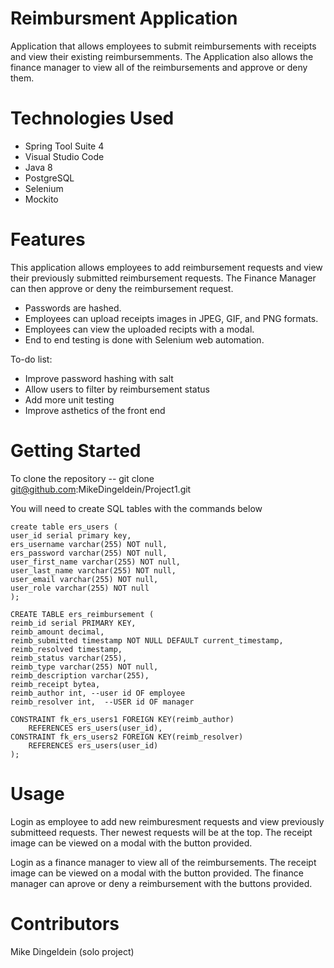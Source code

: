 # Reimbursment Application
Application that allows employees to submit reimbursements with receipts and view their existing reimbursemments. The Application also allows the finance manager to view all of the reimbursements and approve or deny them. 

# Technologies Used
- Spring Tool Suite 4 
- Visual Studio Code
- Java 8
- PostgreSQL
- Selenium
- Mockito

# Features
This application allows employees to add reimbursement requests and view their previously submitted reimbursement requests. The Finance Manager can then approve or deny the reimbursement request.

- Passwords are hashed.
- Employees can upload receipts images in JPEG, GIF, and PNG formats.
- Employees can view the uploaded recipts with a modal.
- End to end testing is done with Selenium web automation.

To-do list:

- Improve password hashing with salt
- Allow users to filter by reimbursement status
- Add more unit testing
- Improve asthetics of the front end
# Getting Started
To clone the repository
-- git clone git@github.com:MikeDingeldein/Project1.git

You will need to create SQL tables with the commands below

    create table ers_users (
    user_id serial primary key,
    ers_username varchar(255) NOT null,
    ers_password varchar(255) NOT null,
    user_first_name varchar(255) NOT null,
    user_last_name varchar(255) NOT null,
    user_email varchar(255) NOT null,
    user_role varchar(255) NOT null
    );

    CREATE TABLE ers_reimbursement (
    reimb_id serial PRIMARY KEY,
    reimb_amount decimal,
    reimb_submitted timestamp NOT NULL DEFAULT current_timestamp,
    reimb_resolved timestamp,
    reimb_status varchar(255),
    reimb_type varchar(255) NOT null,
    reimb_description varchar(255),
    reimb_receipt bytea,
    reimb_author int, --user id OF employee
    reimb_resolver int,  --USER id OF manager

    CONSTRAINT fk_ers_users1 FOREIGN KEY(reimb_author)
        REFERENCES ers_users(user_id),
    CONSTRAINT fk_ers_users2 FOREIGN KEY(reimb_resolver)
        REFERENCES ers_users(user_id)
    );


# Usage
Login as employee to add new reimburesment requests and view previously submitteed requests. Ther newest requests will be at the top. The receipt image can be viewed on a modal with the button provided.

Login as a finance manager to view all of the reimbursements. The receipt image can be viewed on a modal with the button provided. The finance manager can  aprove or deny a reimbursement with the buttons provided.



# Contributors
Mike Dingeldein (solo project)


